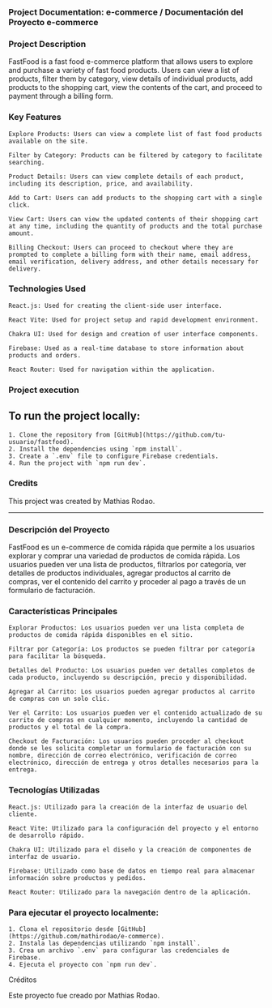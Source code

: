 ### Project Documentation: e-commerce / Documentación del Proyecto e-commerce 

### Project Description

FastFood is a fast food e-commerce platform that allows users to explore and purchase a variety of fast food products. Users can view a list of products, filter them by category, view details of individual products, add products to the shopping cart, view the contents of the cart, and proceed to payment through a billing form.

### Key Features

    Explore Products: Users can view a complete list of fast food products available on the site.

    Filter by Category: Products can be filtered by category to facilitate searching.

    Product Details: Users can view complete details of each product, including its description, price, and availability.

    Add to Cart: Users can add products to the shopping cart with a single click.

    View Cart: Users can view the updated contents of their shopping cart at any time, including the quantity of products and the total purchase amount.

    Billing Checkout: Users can proceed to checkout where they are prompted to complete a billing form with their name, email address, email verification, delivery address, and other details necessary for delivery.
    
### Technologies Used

    React.js: Used for creating the client-side user interface.

    React Vite: Used for project setup and rapid development environment.

    Chakra UI: Used for design and creation of user interface components.

    Firebase: Used as a real-time database to store information about products and orders.

    React Router: Used for navigation within the application.

### Project execution

## To run the project locally:

    1. Clone the repository from [GitHub](https://github.com/tu-usuario/fastfood).
    2. Install the dependencies using `npm install`.
    3. Create a `.env` file to configure Firebase credentials.
    4. Run the project with `npm run dev`.

### Credits

This project was created by Mathias Rodao.

------------------------------------------------------------------------------------------------

### Descripción del Proyecto

FastFood es un e-commerce de comida rápida que permite a los usuarios explorar y comprar una variedad de productos de comida rápida. Los usuarios pueden ver una lista de productos, filtrarlos por categoría, ver detalles de productos individuales, agregar productos al carrito de compras, ver el contenido del carrito y proceder al pago a través de un formulario de facturación.

### Características Principales

    Explorar Productos: Los usuarios pueden ver una lista completa de productos de comida rápida disponibles en el sitio.

    Filtrar por Categoría: Los productos se pueden filtrar por categoría para facilitar la búsqueda.

    Detalles del Producto: Los usuarios pueden ver detalles completos de cada producto, incluyendo su descripción, precio y disponibilidad.

    Agregar al Carrito: Los usuarios pueden agregar productos al carrito de compras con un solo clic.

    Ver el Carrito: Los usuarios pueden ver el contenido actualizado de su carrito de compras en cualquier momento, incluyendo la cantidad de productos y el total de la compra.

    Checkout de Facturación: Los usuarios pueden proceder al checkout donde se les solicita completar un formulario de facturación con su nombre, dirección de correo electrónico, verificación de correo electrónico, dirección de entrega y otros detalles necesarios para la entrega.

### Tecnologías Utilizadas

    React.js: Utilizado para la creación de la interfaz de usuario del cliente.

    React Vite: Utilizado para la configuración del proyecto y el entorno de desarrollo rápido.

    Chakra UI: Utilizado para el diseño y la creación de componentes de interfaz de usuario.

    Firebase: Utilizado como base de datos en tiempo real para almacenar información sobre productos y pedidos.

    React Router: Utilizado para la navegación dentro de la aplicación.

### Para ejecutar el proyecto localmente:

    1. Clona el repositorio desde [GitHub](https://github.com/mathirodao/e-commerce).
    2. Instala las dependencias utilizando `npm install`.
    3. Crea un archivo `.env` para configurar las credenciales de Firebase.
    4. Ejecuta el proyecto con `npm run dev`.

Créditos

Este proyecto fue creado por Mathias Rodao.
